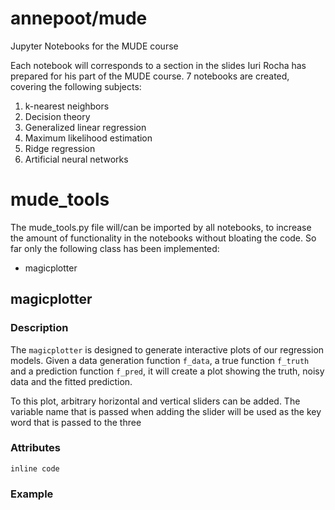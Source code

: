 # annepoot/mude
Jupyter Notebooks for the MUDE course

Each notebook will corresponds to a section in the slides Iuri Rocha has prepared for his part of the MUDE course. 7 notebooks are created, covering the following subjects:

1. k-nearest neighbors
2. Decision theory
3. Generalized linear regression
4. Maximum likelihood estimation
5. Ridge regression
6. Artificial neural networks

# mude_tools
The mude_tools.py file will/can be imported by all notebooks, to increase the amount of functionality in the notebooks without bloating the code. So far only the following class has been implemented:

- magicplotter

## magicplotter

### Description

The `magicplotter` is designed to generate interactive plots of our regression models. Given a data generation function `f_data`, a true function `f_truth` and a prediction function `f_pred`, it will create a plot showing the truth, noisy data and the fitted prediction.

To this plot, arbitrary horizontal and vertical sliders can be added. The variable name that is passed when adding the slider will be used as the key word that is passed to the three


### Attributes

```
inline code
```

### Example



